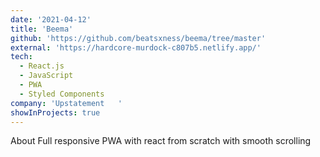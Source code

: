 ```yaml
---
date: '2021-04-12'
title: 'Beema'
github: 'https://github.com/beatsxness/beema/tree/master'
external: 'https://hardcore-murdock-c807b5.netlify.app/'
tech:
  - React.js
  - JavaScript
  - PWA
  - Styled Components
company: 'Upstatement	'
showInProjects: true
---
```

About
Full responsive PWA with react from scratch with smooth scrolling